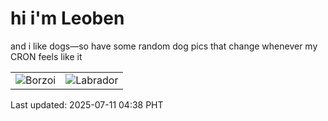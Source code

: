 # hi i'm Leoben

and i like dogs—so have some random dog pics that change whenever my CRON feels like it

|  |  |
|--------|----------|
| ![Borzoi](https://random-dog-vercel.vercel.app/api/random-borzoi?v=1752179938) | ![Labrador](https://random-dog-vercel.vercel.app/api/random-labrador?v=1752179938) |

Last updated: 2025-07-11 04:38 PHT
